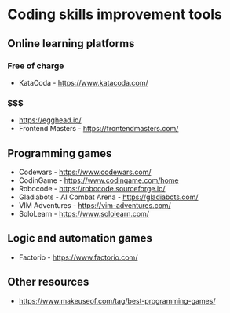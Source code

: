 # Coding skills improvement tools
## Online learning platforms
### Free of charge
- KataCoda - https://www.katacoda.com/
### $$$
- https://egghead.io/
- Frontend Masters - https://frontendmasters.com/

## Programming games
- Codewars - https://www.codewars.com/
- CodinGame - https://www.codingame.com/home
- Robocode - https://robocode.sourceforge.io/
- Gladiabots - AI Combat Arena - https://gladiabots.com/
- VIM Adventures - https://vim-adventures.com/
- SoloLearn - https://www.sololearn.com/

## Logic and automation games
- Factorio - https://www.factorio.com/

## Other resources
- https://www.makeuseof.com/tag/best-programming-games/
